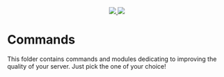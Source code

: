 <div align="center">
  <a href="#Commands">  
    <img src="https://img.shields.io/badge/Folders-10-brightgreen.svg?style=for-the-badge">
   <img src="https://img.shields.io/badge/Commands-60+-brightgreen.svg?style=for-the-badge">
  </a>
</div>

# Commands
This folder contains commands and modules dedicating to improving the quality of your server. Just pick the one of your choice!
